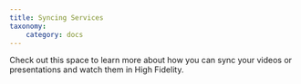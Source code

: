 ```yaml
---
title: Syncing Services
taxonomy:
    category: docs
---
```


Check out this space to learn more about how you can sync your videos or presentations and watch them in High Fidelity. 
